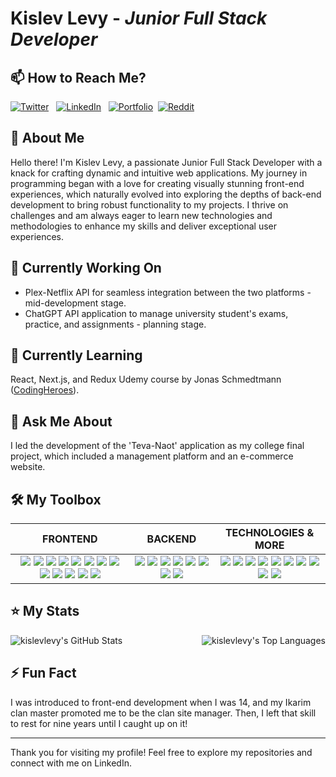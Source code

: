 # Kislev Levy - _Junior Full Stack Developer_
## 📫 How to Reach Me?
[![Twitter](https://img.shields.io/badge/Twitter-_?logo=x&style=for-the-badge&labelColor=black&logoColor=white&color=71797E)](https://x.com/KislevLevy) &nbsp;
[![LinkedIn](https://img.shields.io/badge/LinkedIn-_?logo=linkedin&style=for-the-badge&labelColor=1973e8&logoColor=white&color=71797E)](https://www.linkedin.com/in/kislevlevy/) &nbsp;
[![Portfolio](https://img.shields.io/badge/Portfolio-_?logo=google-chrome&style=for-the-badge&labelColor=3880f0&logoColor=white&color=71797E)](https://www.kislev.me/)&nbsp;
[![Reddit](https://img.shields.io/badge/Reddit-_?logo=reddit&style=for-the-badge&labelColor=ff4501&logoColor=white&color=71797E)](https://www.reddit.com/user/kislev-levy/)

## 🚀 About Me
Hello there! I'm Kislev Levy, a passionate Junior Full Stack Developer with a knack for crafting dynamic and intuitive web applications. My journey in programming began with a love for creating visually stunning front-end experiences, which naturally evolved into exploring the depths of back-end development to bring robust functionality to my projects. I thrive on challenges and am always eager to learn new technologies and methodologies to enhance my skills and deliver exceptional user experiences.

## 🔭 Currently Working On
- Plex-Netflix API for seamless integration between the two platforms - mid-development stage.
- ChatGPT API application to manage university student's exams, practice, and assignments - planning stage.

## 🌱 Currently Learning
React, Next.js, and Redux Udemy course by Jonas Schmedtmann ([CodingHeroes](https://codingheroes.io/)).

## 💬 Ask Me About
I led the development of the 'Teva-Naot' application as my college final project, which included a management platform and an e-commerce website. 

## 🛠️ My Toolbox
|                                                                                                                                                                                                                                                                                                                                                                                                                                                                                                                                                                        **FRONTEND**                                                                                                                                                                                                                                                                                                                                                                                                                                                                                                                                                                         |                                                                                                                                                                                                                                                                                                                                                **BACKEND**                                                                                                                                                                                                                                                                                                                                                |                                                                                                                                                                                                                                                                                                                                                                                                                                    **TECHNOLOGIES & MORE**                                                                                                                                                                                                                                                                                                                                                                                                                                    |
|:-----------------------------------------------------------------------------------------------------------------------------------------------------------------------------------------------------------------------------------------------------------------------------------------------------------------------------------------------------------------------------------------------------------------------------------------------------------------------------------------------------------------------------------------------------------------------------------------------------------------------------------------------------------------------------------------------------------------------------------------------------------------------------------------------------------------------------------------------------------------------------------------------------------------------------------------------------------------------------------------------------------------------------------------------------------------------------------------------------------------------------------------------------------:|:---------------------------------------------------------------------------------------------------------------------------------------------------------------------------------------------------------------------------------------------------------------------------------------------------------------------------------------------------------------------------------------------------------------------------------------------------------------------------------------------------------------------------------------------------------------------------------------------------------------------------------------------------------------------------------------------------------:|:---------------------------------------------------------------------------------------------------------------------------------------------------------------------------------------------------------------------------------------------------------------------------------------------------------------------------------------------------------------------------------------------------------------------------------------------------------------------------------------------------------------------------------------------------------------------------------------------------------------------------------------------------------------------------------------------------------------------------------------------------------------------------------------------------------------------------------------------------------------------------------------------:|
| ![](https://img.shields.io/badge/JavaScript-0?logo=javascript&logoColor=F7DF1E&color=white) ![](https://img.shields.io/badge/TypeScript-0?logo=typescript&logoColor=3178C6&color=white) ![](https://img.shields.io/badge/React-0?logo=react&logoColor=61DAFB&color=white) ![](https://img.shields.io/badge/HTML5-0?logo=html5&logoColor=E34F26&color=white) ![](https://img.shields.io/badge/CSS3-0?logo=css3&logoColor=1572B6&color=white) ![](https://img.shields.io/badge/Next.js-0?logo=next.js&logoColor=000000&color=white) ![](https://img.shields.io/badge/Tailwind_CSS-0?logo=tailwindCSS&logoColor=06B6D4&color=white) ![](https://img.shields.io/badge/Bootstrap-0?logo=bootstrap&logoColor=7952B3&color=white) ![](https://img.shields.io/badge/Axios-0?logo=axios&logoColor=5A29E4&color=white) ![](https://img.shields.io/badge/jQuery-0?logo=jquery&logoColor=0769AD&color=white) ![](https://img.shields.io/badge/Redux-0?logo=redux&logoColor=764ABC&color=white) ![](https://img.shields.io/badge/MUI-0?logo=mui&logoColor=007FFF&color=white) ![](https://img.shields.io/badge/shadcn%2Fui-0?logo=shadcnui&logoColor=000000&color=white) | ![](https://img.shields.io/badge/Node.js-0?logo=node.js&logoColor=5FA04E&color=white) ![](https://img.shields.io/badge/JWT-0?logo=jsonwebtokens&logoColor=000000&color=white) ![](https://img.shields.io/badge/Express-0?logo=express&logoColor=000000&color=white) ![](https://img.shields.io/badge/Pug-0?logo=pug&logoColor=A86454&color=white) ![](https://img.shields.io/badge/MongoDB-0?logo=mongodb&logoColor=47A248&color=white) ![](https://img.shields.io/badge/Mongoose-0?logo=mongoose&logoColor=880000&color=white) ![](https://img.shields.io/badge/Firebase-0?logo=firebase&logoColor=DD2C00&color=white) ![](https://img.shields.io/badge/.ENV-0?logo=dotenv&logoColor=ECD53F&color=white) | ![](https://img.shields.io/badge/PayPal-0?logo=paypal&logoColor=003087&color=white) ![](https://img.shields.io/badge/Stripe-0?logo=stripe&logoColor=008CDD&color=white) ![](https://img.shields.io/badge/Cloudinary-0?logo=Cloudinary&logoColor=3448C5&color=white) ![](https://img.shields.io/badge/Git-0?logo=git&logoColor=F05032&color=white) ![](https://img.shields.io/badge/Hostinger-0?logo=hostinger&logoColor=673DE6&color=white) ![](https://img.shields.io/badge/Vite-0?logo=vite&logoColor=646CFF&color=white) ![](https://img.shields.io/badge/npm-0?logo=npm&logoColor=CB3837&color=white) ![](https://img.shields.io/badge/TensorFlow-0?logo=tensorflow&logoColor=FF6F00&color=white) ![](https://img.shields.io/badge/Adobe_CC-0?logo=adobecreativecloud&logoColor=DA1F26&color=white) ![](https://img.shields.io/badge/Postman-0?logo=postman&logoColor=FF6C37&color=white) |

## ⭐ My Stats
<div style="display: flex; justify-content: space-between;">
    <img src="https://github-readme-stats.vercel.app/api?username=kislevlevy&theme=dark&show_icons=true&hide_border=true&count_private=true" alt="kislevlevy's GitHub Stats" />
    <img src="https://github-readme-stats.vercel.app/api/top-langs/?username=kislevlevy&theme=dark&show_icons=true&hide_border=true&layout=compact" alt="kislevlevy's Top Languages" />
</div>

## ⚡ Fun Fact
I was introduced to front-end development when I was 14, and my Ikarim clan master promoted me to be the clan site manager.
Then, I left that skill to rest for nine years until I caught up on it!

---
Thank you for visiting my profile! Feel free to explore my repositories and connect with me on LinkedIn.
